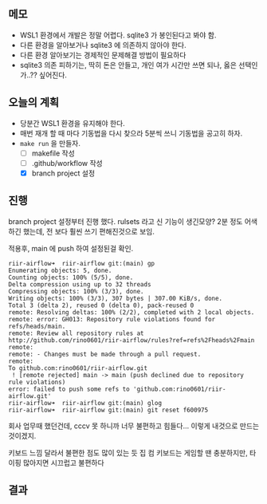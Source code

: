 ## 메모
- WSL1 환경에서 개발은 정말 어렵다. sqlite3 가 봉인된다고 봐야 함.
- 다른 환경을 알아보거나 sqlite3 에 의존하지 않아야 한다.
- 다른 환경 알아보기는 경제적인 문제해결 방법이 필요하다
- sqlite3 의존 피하기는, 딱히 돈은 안들고, 개인 여가 시간만 쓰면 되나, 옳은 선택인가..?? 싶어진다. 

## 오늘의 계획

- 당분간 WSL1 환경을 유지해야 한다.
- 매번 재개 할 때 마다 기동법을 다시 찾으라 5분씩 쓰니 기동법을 공고히 하자.
- `make run` 을 만들자.
    - [ ] makefile 작성
    - [ ] .github/workflow 작성
    - [x] branch project 설정
## 진행

branch project 설정부터 진행 했다.
rulsets 라고 신 기능이 생긴모양? 2분 정도 어색하긴 했는데, 전 보다 훨씬 쓰기 편해진것으로 보임.

적용후, main 에 push 하여 설정된걸 확인.

```
riir-airflow➜  riir-airflow git:(main) gp
Enumerating objects: 5, done.
Counting objects: 100% (5/5), done.
Delta compression using up to 32 threads
Compressing objects: 100% (3/3), done.
Writing objects: 100% (3/3), 307 bytes | 307.00 KiB/s, done.
Total 3 (delta 2), reused 0 (delta 0), pack-reused 0
remote: Resolving deltas: 100% (2/2), completed with 2 local objects.
remote: error: GH013: Repository rule violations found for refs/heads/main.
remote: Review all repository rules at http://github.com/rino0601/riir-airflow/rules?ref=refs%2Fheads%2Fmain
remote: 
remote: - Changes must be made through a pull request.
remote: 
To github.com:rino0601/riir-airflow.git
 ! [remote rejected] main -> main (push declined due to repository rule violations)
error: failed to push some refs to 'github.com:rino0601/riir-airflow.git'
riir-airflow➜  riir-airflow git:(main) glog
riir-airflow➜  riir-airflow git:(main) git reset f600975
```

회사 업무때 했던건데, cccv 못 하니까 너무 불편하고 힘들다...
이렇게 내것으로 만드는 것이겠지.

키보드 느낌 달라서 불편한 점도 많이 있는 듯
집 컴 키보드는 게임할 땐 충분하지만, 타이핑 많아지면 시끄럽고 불편하다



## 결과